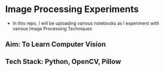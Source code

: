 # Image Processing Experiments
- In this repo, I will be uploading various notebooks as I experiment with various Image Processing Techniques

## Aim: To Learn Computer Vision

## Tech Stack: Python, OpenCV, Pillow